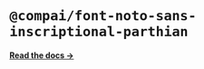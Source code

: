 # `@compai/font-noto-sans-inscriptional-parthian`

[**Read the docs &rarr;**](https://components.ai/docs/typefaces/noto-sans-inscriptional-parthian)
